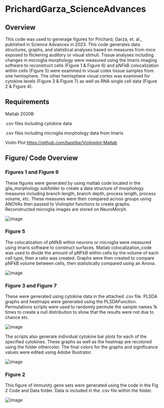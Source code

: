 # PrichardGarza_ScienceAdvances

## Overview
This code was used to generage figures for Prichard, Garza, et. al., published in Science Advances in 2023. This code generates data structures, graphs, and statistical analyses based on measures from mice exposed to flickering auditory or visual stimuli. Tissue analyses including changes in microglia morphology were measured using the Imaris imaging software to reconstruct cells (Figure 1 & Figure 6) and pNFkB colocalization within cells (Figure 5) were examined in visual cotex tissue samples from one hemisphere. The other hemisphere visual cortex was examined for cytokine levels (Figure 3 & Figure 7) as well as RNA single cell data (Figure 2 & Figure 4). 

## Requirements
Matlab 2020B

.csv files including cytokine data

.csv files including microglia morphology data from Imaris

Violin Plot https://github.com/bastibe/Violinplot-Matlab

## Figure/ Code Overview

### Figures 1 and Figure 6
These figures were generated by using matlab code located in the glia_morphology subfolder to create a data structure of morphology measures including branch length, branch depth, process length, process volume, etc.
These measures were then compared across groups using ANOVAs then passed to Violinplot functions to create graphs. Reconstructed microglia images are stored on NeuroMorph.

![image](https://github.com/singerlabgt/PrichardGarza_ScienceAdvances/assets/57195922/052c7b07-198e-4fb9-a755-c3a7120c73db)

### Figure 5
The colocalization of pNfkB within neurons or microglia were measured using Imaris software to construct surfaces. Matlab colocalization_code was used to divide the amount of pNFkB within cells by the volume of each cell type, then a ratio was created. Graphs were then created to compare pNFkB volume between cells, then statistically compared using an Anova. 

![image](https://github.com/singerlabgt/PrichardGarza_ScienceAdvances/assets/57195922/daf7324b-10f2-41ff-9337-901684e1b2c8)

### Figure 3 and Figure 7 
These were generated using cytokine data in the attached .csv file.  PLSDA graphs and heatmaps were generated using the PLSDAFunction. Permutations scripts were used to randomly permute the sample names 1k times to create a null distribution to show that the results were not due to chance etc. 

![image](https://github.com/singerlabgt/PrichardGarza_ScienceAdvances/assets/57195922/dc4f04e0-281e-4014-85d1-ca808776d794)

The scripts also generate individual cytokine bar plots for each of the specified cytokines. These graphs as well as the heatmap are recolored using the folder othercolor. The final colors for the graphs and significance values were edited using Adobe Illustrator.

![image](https://github.com/singerlabgt/PrichardGarza_ScienceAdvances/assets/57195922/5e9d04fb-6e47-4aac-b2cd-4ab5e2885c04)

### Figure 2
This figure of immunity gene sets were generated using the code in the Fig 2 Code and Data folder. Data is included in the .csv file within the folder. 

![image](https://github.com/singerlabgt/PrichardGarza_ScienceAdvances/assets/57195922/260ee468-c1b7-4f43-823f-03f7051257af)







